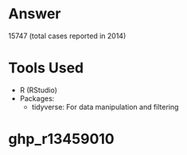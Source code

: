 # Answer
15747
(total cases reported in 2014)

# Tools Used
- R (RStudio)
- Packages:  
  - tidyverse: For data manipulation and filtering

# ghp_r13459010
